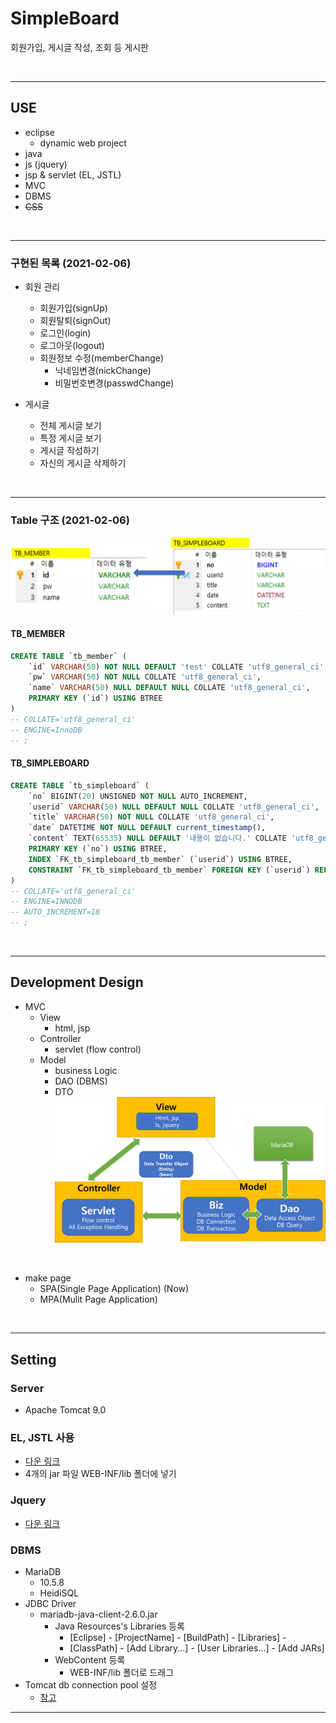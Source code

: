 # SimpleBoard
회원가입, 게시글 작성, 조회 등 게시판

<br>

---

## USE
- eclipse
    - dynamic web project
- java
- js (jquery)
- jsp & servlet (EL, JSTL)
- MVC
- DBMS
- ~~CSS~~

<br>

---

### 구현된 목록 (2021-02-06)
- 회원 관리
    - 회원가입(signUp)
    - 회원탈퇴(signOut)
    - 로그인(login)
    - 로그아웃(logout)
    - 회원정보 수정(memberChange)
        - 닉네임변경(nickChange)
        - 비밀번호변경(passwdChange)

- 게시글
    - 전체 게시글 보기
    - 특정 게시글 보기
    - 게시글 작성하기
    - 자신의 게시글 삭제하기

<br>

---

### Table 구조 (2021-02-06)

![Screenshot](/imgs/ERD.png)

#### TB_MEMBER
```sql
CREATE TABLE `tb_member` (
	`id` VARCHAR(50) NOT NULL DEFAULT 'test' COLLATE 'utf8_general_ci',
	`pw` VARCHAR(50) NOT NULL COLLATE 'utf8_general_ci',
	`name` VARCHAR(50) NULL DEFAULT NULL COLLATE 'utf8_general_ci',
	PRIMARY KEY (`id`) USING BTREE
)
-- COLLATE='utf8_general_ci'
-- ENGINE=InnoDB
-- ;

```

#### TB_SIMPLEBOARD
```sql
CREATE TABLE `tb_simpleboard` (
	`no` BIGINT(20) UNSIGNED NOT NULL AUTO_INCREMENT,
	`userid` VARCHAR(50) NULL DEFAULT NULL COLLATE 'utf8_general_ci',
	`title` VARCHAR(50) NOT NULL COLLATE 'utf8_general_ci',
	`date` DATETIME NOT NULL DEFAULT current_timestamp(),
	`content` TEXT(65535) NULL DEFAULT '내용이 없습니다.' COLLATE 'utf8_general_ci',
	PRIMARY KEY (`no`) USING BTREE,
	INDEX `FK_tb_simpleboard_tb_member` (`userid`) USING BTREE,
	CONSTRAINT `FK_tb_simpleboard_tb_member` FOREIGN KEY (`userid`) REFERENCES `simpleboard`.`tb_member` (`id`) ON UPDATE CASCADE ON DELETE SET NULL
)
-- COLLATE='utf8_general_ci'
-- ENGINE=INNODB
-- AUTO_INCREMENT=18
-- ;
```

<br>

---



## Development Design
- MVC
    - View
        - html, jsp
    - Controller
        - servlet (flow control)
    - Model
        - business Logic
        - DAO (DBMS)
        - DTO
![Screenshot](/imgs/mvc.png)

<br>

- make page
    - SPA(Single Page Application) (Now)
    - MPA(Mulit Page Application)   


<br>

---

## Setting
### Server
- Apache Tomcat 9.0
### EL, JSTL 사용
- <a href="https://tomcat.apache.org/download-taglibs.cgi">다운 링크</a>
- 4개의 jar 파일 WEB-INF/lib 폴더에 넣기
### Jquery
- <a href="https://jquery.com/">다운 링크</a>
### DBMS
- MariaDB
    - 10.5.8
    - HeidiSQL
- JDBC Driver
    - mariadb-java-client-2.6.0.jar
        - Java Resources's Libraries 등록
            - [Eclipse] - [ProjectName] - [BuildPath] - [Libraries] -
            - [ClassPath] - [Add Library...] - [User Libraries...] - [Add JARs]
        - WebContent 등록
            - WEB-INF/lib 폴더로 드래그
- Tomcat db connection pool 설정
    - <a href="https://hwan2.tistory.com/entry/Servlet%EC%97%90%EC%84%9C-MariaDB-%EC%82%AC%EC%9A%A9%EC%8B%9C-Connection-Pool-%EC%84%A4%EC%A0%95-%EB%B0%A9%EB%B2%95">참고</a>
---


